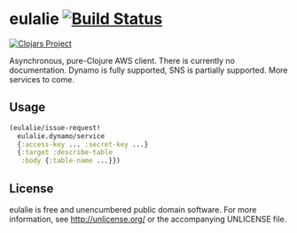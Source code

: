 # eulalie  [![Build Status](https://travis-ci.org/nervous-systems/eulalie.svg?branch=master)](https://travis-ci.org/nervous-systems/eulalie)

[![Clojars Project](http://clojars.org/io.nervous/eulalie/latest-version.svg)](http://clojars.org/io.nervous/eulalie)

Asynchronous, pure-Clojure AWS client.  There is currently no
documentation.  Dynamo is fully supported, SNS is partially supported.
More services to come. 

## Usage

```clojure
(eulalie/issue-request!
  eulalie.dynamo/service
  {:access-key ... :secret-key ...}
  {:target :describe-table
   :body {:table-name ...}})
```

## License

eulalie is free and unencumbered public domain software. For more
information, see http://unlicense.org/ or the accompanying UNLICENSE
file.

